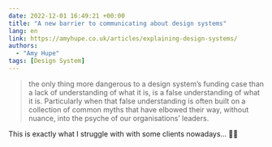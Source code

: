```yaml
---
date: 2022-12-01 16:49:21 +00:00
title: "A new barrier to communicating about design systems"
lang: en
link: https://amyhupe.co.uk/articles/explaining-design-systems/
authors:
  - "Amy Hupe"
tags: [Design System]
---
```


> the only thing more dangerous to a design system’s funding case than a lack of understanding of what it is, is a false understanding of what it is. Particularly when that false understanding is often built on a collection of common myths that have elbowed their way, without nuance, into the psyche of our organisations’ leaders.

This is exactly what I struggle with with some clients nowadays… 🤷‍♂️
